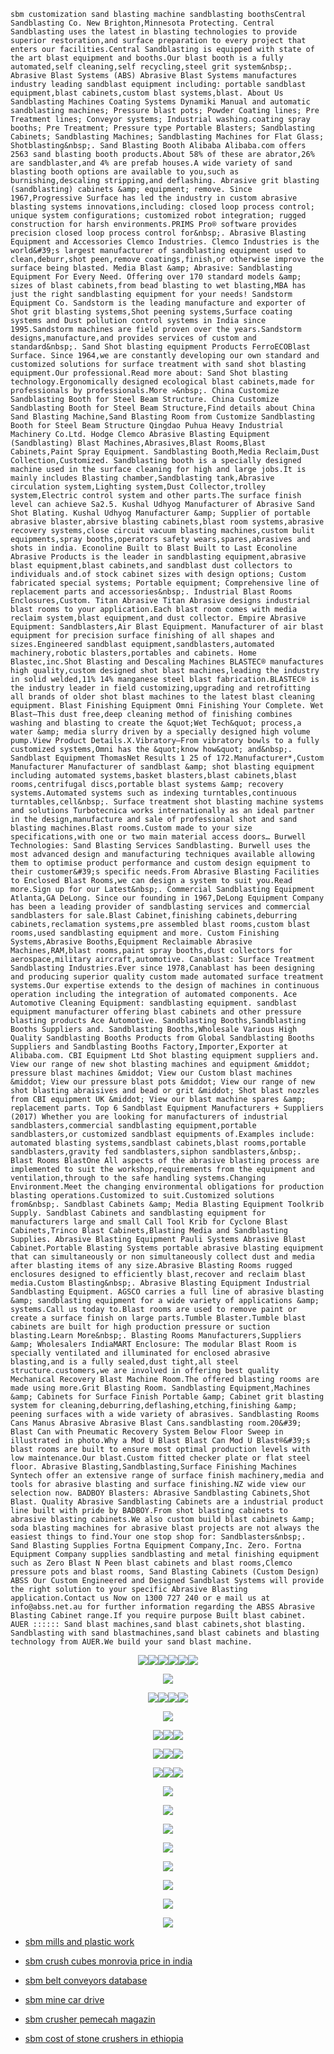 
```
sbm customization sand blasting machine sandblasting boothsCentral Sandblasting Co. New Brighton,Minnesota Protecting. Central Sandblasting uses the latest in blasting technologies to provide superior restoration,and surface preparation to every project that enters our facilities.Central Sandblasting is equipped with state of the art blast equipment and booths.Our blast booth is a fully automated,self cleaning,self recycling,steel grit system&nbsp;. Abrasive Blast Systems (ABS) Abrasive Blast Systems manufactures industry leading sandblast equipment including: portable sandblast equipment,blast cabinets,custom blast systems,blast. About Us Sandblasting Machines Coating Systems Dynamiki Manual and automatic sandblasting machines; Pressure blast pots; Powder Coating lines; Pre Treatment lines; Conveyor systems; Industrial washing.coating spray booths; Pre Treatment; Pressure type Portable Blasters; Sandblasting Cabinets; Sandblasting Machines; Sandblasting Machines for Flat Glass; Shotblasting&nbsp;. Sand Blasting Booth Alibaba Alibaba.com offers 2563 sand blasting booth products.About 58% of these are abrator,26% are sandblaster,and 4% are prefab houses.A wide variety of sand blasting booth options are available to you,such as burnishing,descaling stripping,and deflashing. Abrasive grit blasting (sandblasting) cabinets &amp; equipment; remove. Since 1967,Progressive Surface has led the industry in custom abrasive blasting systems innovations,including: closed loop process control; unique system configurations; customized robot integration; rugged construction for harsh environments.PRIMS Pro® software provides precision closed loop process control for&nbsp;. Abrasive Blasting Equipment and Accessories Clemco Industries. Clemco Industries is the world&#39;s largest manufacturer of sandblasting equipment used to clean,deburr,shot peen,remove coatings,finish,or otherwise improve the surface being blasted. Media Blast &amp; Abrasive: Sandblasting Equipment For Every Need. Offering over 170 standard models &amp; sizes of blast cabinets,from bead blasting to wet blasting,MBA has just the right sandblasting equipment for your needs! Sandstorm Equipment Co. Sandstorm is the leading manufacture and exporter of Shot grit blasting systems,Shot peening systems,Surface coating systems and Dust pollution control systems in India since 1995.Sandstorm machines are field proven over the years.Sandstorm designs,manufacture,and provides services of custom and standard&nbsp;. Sand Shot blasting equipment Products FerroECOBlast Surface. Since 1964,we are constantly developing our own standard and customized solutions for surface treatment with sand shot blasting equipment.Our professional.Read more about: Sand Shot blasting technology.Ergonomically designed ecological blast cabinets,made for professionals by professionals.More »&nbsp;. China Customize Sandblasting Booth for Steel Beam Structure. China Customize Sandblasting Booth for Steel Beam Structure,Find details about China Sand Blasting Machine,Sand Blasting Room from Customize Sandblasting Booth for Steel Beam Structure Qingdao Puhua Heavy Industrial Machinery Co.Ltd. Hodge Clemco Abrasive Blasting Equipment (Sandblasting) Blast Machines,Abrasives,Blast Rooms,Blast Cabinets,Paint Spray Equipment. Sandblasting Booth,Media Reclaim,Dust Collection,Customized. Sandblasting booth is a specially designed machine used in the surface cleaning for high and large jobs.It is mainly includes Blasting chamber,Sandblasting tank,Abrasive circulation system,Lighting system,Dust Collector,trolley system,Electric control system and other parts.The surface finish level can achieve Sa2.5. Kushal Udhyog Manufacturer of Abrasive Sand Shot Blating. Kushal Udhyog Manufacturer &amp; Supplier of portable abrasive blaster,abrsive blasting cabinets,blast room systems,abrasive recovery systems,close circuit vacuum blasting machines,custom bulit equipments,spray booths,operators safety wears,spares,abrasives and shots in india. Econoline Built to Blast Built to Last Econoline Abrasive Products is the leader in sandblasting equipment,abrasive blast equipment,blast cabinets,and sandblast dust collectors to individuals and.of stock cabinet sizes with design options; Custom fabricated special systems; Portable equipment; Comprehensive line of replacement parts and accessories&nbsp;. Industrial Blast Rooms Enclosures,Custom. Titan Abrasive Titan Abrasive designs industrial blast rooms to your application.Each blast room comes with media reclaim system,blast equipment,and dust collector. Empire Abrasive Equipment: Sandblasters,Air Blast Equipment. Manufacturer of air blast equipment for precision surface finishing of all shapes and sizes.Engineered sandblast equipment,sandblasters,automated machinery,robotic blasters,portables and cabinets. Home Blastec,inc.Shot Blasting and Descaling Machines BLASTEC® manufactures high quality,custom designed shot blast machines,leading the industry in solid welded,11% 14% manganese steel blast fabrication.BLASTEC® is the industry leader in field customizing,upgrading and retrofitting all brands of older shot blast machines to the latest blast cleaning equipment. Blast Finishing Equipment Omni Finishing Your Complete. Wet Blast—This dust free,deep cleaning method of finishing combines washing and blasting to create the &quot;Wet Tech&quot; process,a water &amp; media slurry driven by a specially designed high volume pump.View Product Details.X.Vibratory—From vibratory bowls to a fully customized systems,Omni has the &quot;know how&quot; and&nbsp;. Sandblast Equipment ThomasNet Results 1 25 of 172.Manufacturer*,Custom Manufacturer Manufacturer of sandblast &amp; shot blasting equipment including automated systems,basket blasters,blast cabinets,blast rooms,centrifugal discs,portable blast systems &amp; recovery systems.Automated systems such as indexing turntables,continuous turntables,cell&nbsp;. Surface treatment shot blasting machine systems and solutions Turbotecnica works internationally as an ideal partner in the design,manufacture and sale of professional shot and sand blasting machines.Blast rooms.Custom made to your size specifications,with one or two main material access doors… Burwell Technologies: Sand Blasting Services Sandblasting. Burwell uses the most advanced design and manufacturing techniques available allowing them to optimise product performance and custom design equipment to their customer&#39;s specific needs.From Abrasive Blasting Facilities to Enclosed Blast Rooms,we can design a system to suit you.Read more.Sign up for our Latest&nbsp;. Commercial Sandblasting Equipment Atlanta,GA DeLong. Since our founding in 1967,DeLong Equipment Company has been a leading provider of sandblasting services and commercial sandblasters for sale.Blast Cabinet,finishing cabinets,deburring cabinets,reclamation systems,pre assembled blast rooms,custom blast rooms,used sandblasting equipment and more. Custom Finishing Systems,Abrasive Booths,Equipment Reclaimable Abrasive Machines,RAM,blast rooms,paint spray booths,dust collectors for aerospace,military aircraft,automotive. Canablast: Surface Treatment Sandblasting Industries.Ever since 1978,Canablast has been designing and producing superior quality custom made automated surface treatment systems.Our expertise extends to the design of machines in continuous operation including the integration of automated components. Ace Automotive Cleaning Equipment: sandblasting equipment. sandblast equipment manufacturer offering blast cabinets and other pressure blasting products Ace Automotive. Sandblasting Booths,Sandblasting Booths Suppliers and. Sandblasting Booths,Wholesale Various High Quality Sandblasting Booths Products from Global Sandblasting Booths Suppliers and Sandblasting Booths Factory,Importer,Exporter at Alibaba.com. CBI Equipment Ltd Shot blasting equipment suppliers and. View our range of new shot blasting machines and equipment &middot; pressure blast machines &middot; View our Custom blast machines &middot; View our pressure blast pots &middot; View our range of new shot blasting abraisives and bead or grit &middot; Shot blast nozzles from CBI equipment UK &middot; View our blast machine spares &amp; replacement parts. Top 6 Sandblast Equipment Manufacturers + Suppliers (2017) Whether you are looking for manufacturers of industrial sandblasters,commercial sandblasting equipment,portable sandblasters,or customized sandblast equipments of.Examples include: automated blasting systems,sandblast cabinets,blast rooms,portable sandblasters,gravity fed sandblasters,siphon sandblasters,&nbsp;. Blast Rooms BlastOne All aspects of the abrasive blasting process are implemented to suit the workshop,requirements from the equipment and ventilation,through to the safe handling systems.Changing Environment.Meet the changing environmental obligations for production blasting operations.Customized to suit.Customized solutions from&nbsp;. Sandblast Cabinets &amp; Media Blasting Equipment Toolkrib Supply. Sandblast Cabinets and sandblasting equipment for manufacturers large and small Call Tool Krib for Cyclone Blast Cabinets,Trinco Blast Cabinets,Blasting Media and Sandblasting Supplies. Abrasive Blasting Equipment Pauli Systems Abrasive Blast Cabinet.Portable Blasting Systems portable abrasive blasting equipment that can simultaneously or non simultaneously collect dust and media after blasting items of any size.Abrasive Blasting Rooms rugged enclosures designed to efficiently blast,recover and reclaim blast media.Custom Blasting&nbsp;. Abrasive Blasting Equipment Industrial Sandblasting Equipment. AGSCO carries a full line of abrasive blasting &amp; sandblasting equipment for a wide variety of applications &amp; systems.Call us today to.Blast rooms are used to remove paint or create a surface finish on large parts.Tumble Blaster.Tumble blast cabinets are built for high production pressure or suction blasting.Learn More&nbsp;. Blasting Rooms Manufacturers,Suppliers &amp; Wholesalers IndiaMART Enclosure: The modular Blast Room is specially ventilated and illuminated for enclosed abrasive blasting,and is a fully sealed,dust tight,all steel structure.customers,we are involved in offering best quality Mechanical Recovery Blast Machine Room.The offered blasting rooms are made using more.Grit Blasting Room. Sandblasting Equipment,Machines &amp; Cabinets for Surface Finish Portable &amp; Cabinet grit blasting system for cleaning,deburring,deflashing,etching,finishing &amp; peening surfaces with a wide variety of abrasives. Sandblasting Rooms Cans Manus Abrasive Abrasive Blast Cans.sandblasting room.20&#39; Blast Can with Pneumatic Recovery System Below Floor Sweep in illustrated in photo.Why a Mod U Blast Blast Can Mod U Blast®&#39;s blast rooms are built to ensure most optimal production levels with low maintenance.Our blast.Custom fitted checker plate or flat steel floor. Abrasive Blasting,Sandblasting,Surface Finishing Machines Syntech offer an extensive range of surface finish machinery,media and tools for abrasive blasting and surface finishing.NZ wide view our selection now. BADBOY Blasters: Abrasive Sandblasting Cabinets,Shot Blast. Quality Abrasive Sandblasting Cabinets are a industrial product line built with pride by BADBOY.From shot blasting cabinets to abrasive blasting cabinets.We also custom build blast cabinets &amp; soda blasting machines for abrasive blast projects are not always the easiest things to find.Your one stop shop for: Sandblasters&nbsp;. Sand Blasting Supplies Fortna Equipment Company,Inc. Zero. Fortna Equipment Company supplies sandblasting and metal finishing equipment such as Zero Blast N Peen blast cabinets and blast rooms,Clemco pressure pots and blast rooms, Sand Blasting Cabinets (Custom Design) ABSS Our Custom Engineered and Designed Sandblast Systems will provide the right solution to your specific Abrasive Blasting application.Contact us Now on 1300 727 240 or e mail us at info@abss.net.au for further information regarding the ABSS Abrasive Blasting Cabinet range.If you require purpose Built blast cabinet. AUER :::::: Sand blast machines,sand blast cabinets,shot blasting. Sandblasting with sand blastmachines,sand blast cabinets and blasting technology from AUER.We build your sand blast machine. 
```

<div align="center">
  
<a rel="nofollow" href="https://m.shibang-china.com?f=github&k=sbm+customization+sand+blasting+machine+sandblasting+booths"><img src="https://static.shibang-china.com/en/l.png"></a><img src="https://static.shibang-china.com/en/hw.png"><a rel="nofollow" href="https://m.shibang-china.com/product/?f=github&k=sbm+customization+sand+blasting+machine+sandblasting+booths"><img src="https://static.shibang-china.com/en/p.png"></a><a rel="nofollow" href="https://m.shibang-china.com/cases/?f=github&k=sbm+customization+sand+blasting+machine+sandblasting+booths"><img src="https://static.shibang-china.com/en/c.png"></a><a rel="nofollow" href="https://m.shibang-china.com/news/?f=github&k=sbm+customization+sand+blasting+machine+sandblasting+booths"><img src="https://static.shibang-china.com/en/n.png"></a><a rel="nofollow" href="https://m.shibang-china.com?f=github&k=sbm+customization+sand+blasting+machine+sandblasting+booths"><img src="https://static.shibang-china.com/en/m.png"></a>

<a rel="nofollow" href="https://m.shibang-china.com/product/?f=github&k=sbm+customization+sand+blasting+machine+sandblasting+booths"><img src="https://static.shibang-china.com/en/b.jpg"></a>
  
<a rel="nofollow" href="https://m.shibang-china.com/solution-aggregate.html?f=github&k=sbm+customization+sand+blasting+machine+sandblasting+booths"><img src="https://static.shibang-china.com/en/a.jpg"></a><a rel="nofollow" href="https://m.shibang-china.com/solution-mine.html?f=github&k=sbm+customization+sand+blasting+machine+sandblasting+booths"><img src="https://static.shibang-china.com/en/m.jpg"></a><a rel="nofollow" href="https://m.shibang-china.com/solution-mill.html?f=github&k=sbm+customization+sand+blasting+machine+sandblasting+booths"><img src="https://static.shibang-china.com/en/g.jpg"></a><a rel="nofollow" href="https://m.shibang-china.com/solution-epc.html?f=github&k=sbm+customization+sand+blasting+machine+sandblasting+booths"><img src="https://static.shibang-china.com/en/e.jpg"></a>

<a rel="nofollow" href="https://m.shibang-china.com/product/?f=github&k=sbm+customization+sand+blasting+machine+sandblasting+booths"><img src="https://static.shibang-china.com/en/a-p.png"></a>

<a rel="nofollow" href="https://m.shibang-china.com/product/crusher/c6x.html?f=github&k=sbm+customization+sand+blasting+machine+sandblasting+booths"><img src="https://static.shibang-china.com/en/j.jpg"></a><a rel="nofollow" href="https://m.shibang-china.com/product/crusher/ci5x.html?f=github&k=sbm+customization+sand+blasting+machine+sandblasting+booths"><img src="https://static.shibang-china.com/en/i.jpg"></a><a rel="nofollow" href="https://m.shibang-china.com/product/crusher/hst.html?f=github&k=sbm+customization+sand+blasting+machine+sandblasting+booths"><img src="https://static.shibang-china.com/en/c.jpg"></a>

<a rel="nofollow" href="https://m.shibang-china.com/product/mill/mtw.html?f=github&k=sbm+customization+sand+blasting+machine+sandblasting+booths"><img src="https://static.shibang-china.com/en/mtw.jpg"></a><a rel="nofollow" href="https://m.shibang-china.com/product/mill/scm.html?f=github&k=sbm+customization+sand+blasting+machine+sandblasting+booths"><img src="https://static.shibang-china.com/en/scm.jpg"></a><a rel="nofollow" href="https://m.shibang-china.com/product/mill/lm.html?f=github&k=sbm+customization+sand+blasting+machine+sandblasting+booths"><img src="https://static.shibang-china.com/en/lm.jpg"></a>

<a rel="nofollow" href="https://m.shibang-china.com/product/sand/vsi6x.html?f=github&k=sbm+customization+sand+blasting+machine+sandblasting+booths"><img src="https://static.shibang-china.com/en/6x.jpg"></a><a rel="nofollow" href="https://m.shibang-china.com/product/sand/vu.html?f=github&k=sbm+customization+sand+blasting+machine+sandblasting+booths"><img src="https://static.shibang-china.com/en/vu.jpg"></a><a rel="nofollow" href="https://m.shibang-china.com/product/mobile/klun.html?f=github&k=sbm+customization+sand+blasting+machine+sandblasting+booths"><img src="https://static.shibang-china.com/en/k.jpg"></a>

<a rel="nofollow" href="https://m.shibang-china.com/cases/?f=github&k=sbm+customization+sand+blasting+machine+sandblasting+booths"><img src="https://static.shibang-china.com/en/case.png"></a>

<a rel="nofollow" href="https://m.shibang-china.com/cases/aggregate/202.html?f=github&k=sbm+customization+sand+blasting+machine+sandblasting+booths"><img src="https://static.shibang-china.com/en/c-1.jpg"></a>

<a rel="nofollow" href="https://m.shibang-china.com/cases/aggregate/203.html?f=github&k=sbm+customization+sand+blasting+machine+sandblasting+booths"><img src="https://static.shibang-china.com/en/c-2.jpg"></a>

<a rel="nofollow" href="https://m.shibang-china.com/cases/mill/123.html?f=github&k=sbm+customization+sand+blasting+machine+sandblasting+booths"><img src="https://static.shibang-china.com/en/c-3.jpg"></a>

<a rel="nofollow" href="https://m.shibang-china.com/contact_us.html?f=github&k=sbm+customization+sand+blasting+machine+sandblasting+booths"><img src="https://static.shibang-china.com/en/contact.png"></a>

<a rel="nofollow" href="https://swt.shibang-china.com/?f=github&k=sbm+customization+sand+blasting+machine+sandblasting+booths"><img src="https://static.shibang-china.com/en/chat.png"></a>

<a rel="nofollow" href="https://whatsapp.shibangsoft.com/WhatsApp.php?f=github&k=sbm+customization+sand+blasting+machine+sandblasting+booths"><img src="https://static.shibang-china.com/en/whatsapp.png"></a>

<a rel="nofollow" href="https://m.shibang-china.com/?f=github&k=sbm+customization+sand+blasting+machine+sandblasting+booths"><img src="https://static.shibang-china.com/en/website.png"></a>

</div>


* [sbm mills and plastic work](sbm%20mills%20and%20plastic%20work.md)

* [sbm crush cubes monrovia price in india](sbm%20crush%20cubes%20monrovia%20price%20in%20india.md)

* [sbm belt conveyors database](sbm%20belt%20conveyors%20database.md)

* [sbm mine car drive](sbm%20mine%20car%20drive.md)

* [sbm crusher pemecah magazin](sbm%20crusher%20pemecah%20magazin.md)

* [sbm cost of stone crushers in ethiopia](sbm%20cost%20of%20stone%20crushers%20in%20ethiopia.md)